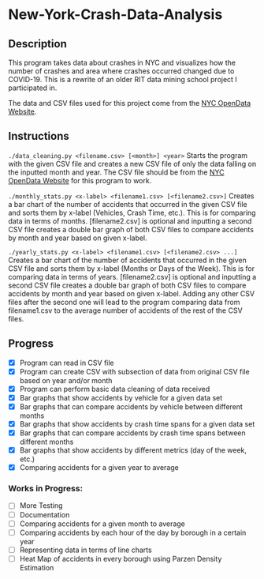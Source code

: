 # New-York-Crash-Data-Analysis

## Description
This program takes data about crashes in NYC and visualizes how the number of crashes and area where crashes occurred changed due to COVID-19. This is a rewrite of an older RIT data mining school project I participated in.

The data and CSV files used for this project come from the [NYC OpenData Website](https://data.cityofnewyork.us/Public-Safety/Motor-Vehicle-Collisions-Crashes/h9gi-nx95).

## Instructions
``` ./data_cleaning.py <filename.csv> [<month>] <year> ``` Starts the program with the given CSV file and creates a new CSV file of only the data falling on the inputted month and year. The CSV file should be from the [NYC OpenData Website](https://data.cityofnewyork.us/Public-Safety/Motor-Vehicle-Collisions-Crashes/h9gi-nx95) for this program to work.

``` ./monthly_stats.py <x-label> <filename1.csv> [<filename2.csv>] ``` Creates a bar chart of the number of accidents that occurred in the given CSV file and sorts them by x-label (Vehicles, Crash Time, etc.). This is for comparing data in terms of months. [filename2.csv] is optional and inputting a second CSV file creates a double bar graph of both CSV files to compare accidents by month and year based on given x-label.

``` ./yearly_stats.py <x-label> <filename1.csv> [<filename2.csv> ...] ``` Creates a bar chart of the number of accidents that occurred in the given CSV file and sorts them by x-label (Months or Days of the Week). This is for comparing data in terms of years. [filename2.csv] is optional and inputting a second CSV file creates a double bar graph of both CSV files to compare accidents by month and year based on given x-label. Adding any other CSV files after the second one will lead to the program comparing data from filename1.csv to the average number of accidents of the rest of the CSV files.

## Progress
- [X] Program can read in CSV file
- [X] Program can create CSV with subsection of data from original CSV file
        based on year and/or month
- [X] Program can perform basic data cleaning of data received
- [X] Bar graphs that show accidents by vehicle for a given data set
- [X] Bar graphs that can compare accidents by vehicle between different months
- [X] Bar graphs that show accidents by crash time spans for a given data set
- [X] Bar graphs that can compare accidents by crash time spans between different months
- [X] Bar graphs that show accidents by different metrics (day of the week, etc.)
- [X] Comparing accidents for a given year to average

### Works in Progress:
- [ ] More Testing
- [ ] Documentation
- [ ] Comparing accidents for a given month to average
- [ ] Comparing accidents by each hour of the day by borough in a certain year
- [ ] Representing data in terms of line charts
- [ ] Heat Map of accidents in every borough using Parzen Density Estimation
